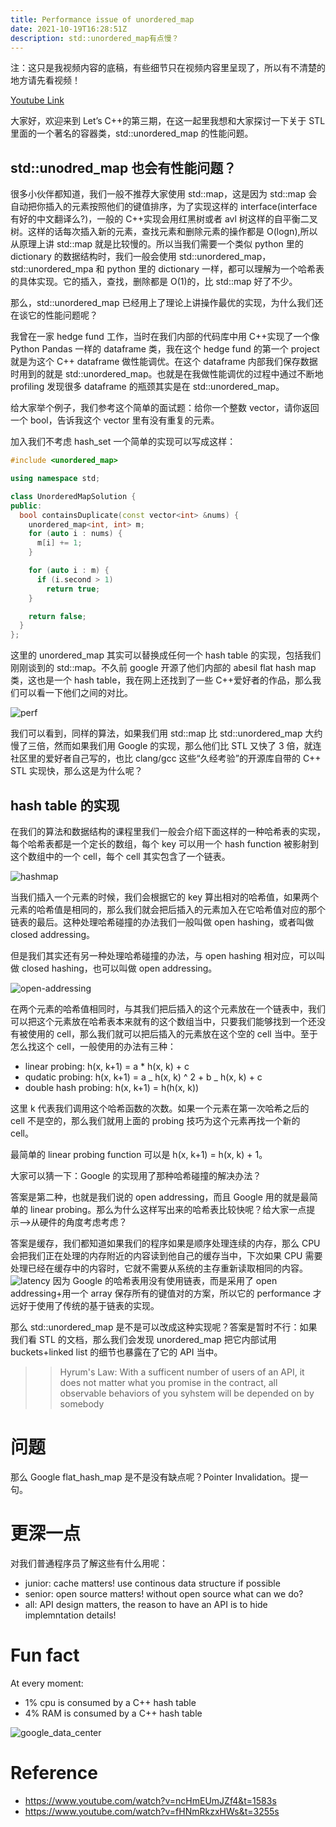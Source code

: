 ```yaml
---
title: Performance issue of unordered_map
date: 2021-10-19T16:28:51Z
description: std::unordered_map有点慢？
---
```


注：这只是我视频内容的底稿，有些细节只在视频内容里呈现了，所以有不清楚的地方请先看视频！

[Youtube Link](https://www.youtube.com/watch?v=nx5g5bwtUuA&list=PLG5eLZDYqpy2B9W8kVrbGSkL2lKmZ655a&index=3)

大家好，欢迎来到 Let’s C++的第三期，在这一起里我想和大家探讨一下关于 STL 里面的一个著名的容器类，std::unordered_map 的性能问题。

## std::unodred_map 也会有性能问题？

很多小伙伴都知道，我们一般不推荐大家使用 std::map，这是因为 std::map 会自动把你插入的元素按照他们的键值排序，为了实现这样的 interface(interface 有好的中文翻译么?)，一般的 C++实现会用红黑树或者 avl 树这样的自平衡二叉树。这样的话每次插入新的元素，查找元素和删除元素的操作都是 O(logn),所以从原理上讲 std::map 就是比较慢的。所以当我们需要一个类似 python 里的 dictionary 的数据结构时，我们一般会使用 std::unordered_map，std::unordered_mpa 和 python 里的 dictionary 一样，都可以理解为一个哈希表的具体实现。它的插入，查找，删除都是 O(1)的，比 std::map 好了不少。

那么，std::unordered_map 已经用上了理论上讲操作最优的实现，为什么我们还在谈它的性能问题呢？

我曾在一家 hedge fund 工作，当时在我们内部的代码库中用 C++实现了一个像 Python Pandas 一样的 dataframe 类，我在这个 hedge fund 的第一个 project 就是为这个 C++ dataframe 做性能调优。在这个 dataframe 内部我们保存数据时用到的就是 std::unordered_map。也就是在我做性能调优的过程中通过不断地 profiling 发现很多 dataframe 的瓶颈其实是在 std::unordered_map。

给大家举个例子，我们参考这个简单的面试题：给你一个整数 vector，请你返回一个 bool，告诉我这个 vector 里有没有重复的元素。

加入我们不考虑 hash_set 一个简单的实现可以写成这样：

```cpp
#include <unordered_map>

using namespace std;

class UnorderedMapSolution {
public:
  bool containsDuplicate(const vector<int> &nums) {
    unordered_map<int, int> m;
    for (auto i : nums) {
      m[i] += 1;
    }

    for (auto i : m) {
      if (i.second > 1)
        return true;
    }

    return false;
  }
};

```

这里的 unordered_map 其实可以替换成任何一个 hash table 的实现，包括我们刚刚谈到的 std::map。不久前 google 开源了他们内部的 abesil flat hash map 类，这也是一个 hash table，我在网上还找到了一些 C++爱好者的作品，那么我们可以看一下他们之间的对比。

![perf](./perf.png)

我们可以看到，同样的算法，如果我们用 std::map 比 std::unordered_map 大约慢了三倍，然而如果我们用 Google 的实现，那么他们比 STL 又快了 3 倍，就连社区里的爱好者自己写的，也比 clang/gcc 这些“久经考验”的开源库自带的 C++ STL 实现快，那么这是为什么呢？

## hash table 的实现

在我们的算法和数据结构的课程里我们一般会介绍下面这样的一种哈希表的实现，每个哈希表都是一个定长的数组，每个 key 可以用一个 hash function 被影射到这个数组中的一个 cell，每个 cell 其实包含了一个链表。

![hashmap](./hashtable1.png)

当我们插入一个元素的时候，我们会根据它的 key 算出相对的哈希值，如果两个元素的哈希值是相同的，那么我们就会把后插入的元素加入在它哈希值对应的那个链表的最后。这种处理哈希碰撞的办法我们一般叫做 open hashing，或者叫做 closed addressing。

但是我们其实还有另一种处理哈希碰撞的办法，与 open hashing 相对应，可以叫做 closed hashing，也可以叫做 open addressing。

![open-addressing](./hashtable2.png)

在两个元素的哈希值相同时，与其我们把后插入的这个元素放在一个链表中，我们可以把这个元素放在哈希表本来就有的这个数组当中，只要我们能够找到一个还没有被使用的 cell，那么我们就可以把后插入的元素放在这个空的 cell 当中。至于怎么找这个 cell，一般使用的办法有三种：

- linear probing: h(x, k+1) = a \* h(x, k) + c
- qudatic probing: h(x, k+1) = a _ h(x, k) ^ 2 + b _ h(x, k) + c
- double hash probing: h(x, k+1) = h(h(x, k))

这里 k 代表我们调用这个哈希函数的次数。如果一个元素在第一次哈希之后的 cell 不是空的，那么我们就用上面的 probing 技巧为这个元素再找一个新的 cell。

最简单的 linear probing function 可以是 h(x, k+1) = h(x, k) + 1。

大家可以猜一下：Google 的实现用了那种哈希碰撞的解决办法？

答案是第二种，也就是我们说的 open addressing，而且 Google 用的就是最简单的 linear probing。那么为什么这样写出来的哈希表比较快呢？给大家一点提示-->从硬件的角度考虑考虑？

答案是缓存，我们都知道如果我们的程序如果是顺序处理连续的内存，那么 CPU 会把我们正在处理的内存附近的内容读到他自己的缓存当中，下次如果 CPU 需要处理已经在缓存中的内容时，它就不需要从系统的主存重新读取相同的内容。
![latency](cache.png)
因为 Google 的哈希表用没有使用链表，而是采用了 open addressing+用一个 array 保存所有的键值对的方案，所以它的 performance 才远好于使用了传统的基于链表的实现。

那么 std::unordered_map 是不是可以改成这种实现呢？答案是暂时不行：如果我们看 STL 的文档，那么我们会发现 unordered_map 把它内部试用 buckets+linked list 的细节也暴露在了它的 API 当中。

> > Hyrum's Law:
> > With a sufficent number of users of an API, it does not matter what you promise in the contract, all observable behaviors of you syhstem will be depended on by somebody

# 问题

那么 Google flat_hash_map 是不是没有缺点呢？Pointer Invalidation。提一句。

# 更深一点

对我们普通程序员了解这些有什么用呢：

- junior: cache matters! use continous data structure if possible
- senior: open source matters! without open source what can we do?
- all: API design matters, the reason to have an API is to hide implemntation details!

# Fun fact

At every moment:

- 1% cpu is consumed by a C++ hash table
- 4% RAM is consumed by a C++ hash table

![google_data_center](./dc.jpeg)

# Reference

- https://www.youtube.com/watch?v=ncHmEUmJZf4&t=1583s
- https://www.youtube.com/watch?v=fHNmRkzxHWs&t=3255s

